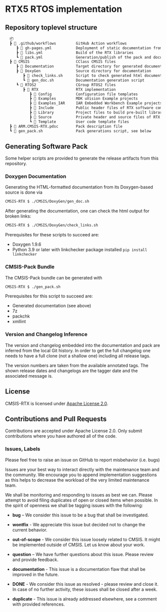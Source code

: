 # RTX5 RTOS implementation

## Repository toplevel structure

```txt
  📦
  ┣ 📂 .github/workflows         GitHub Action workflows
     ┣ 📄 gh-pages.yml           Deployment of static documentation from gh-pages branch to GitHub Pages
     ┣ 📄 libs.yml               Build of the RTX libraries
     ┗ 📄 pack.yml               Generation/publish of the pack and documentation
  ┣ 📂 CMSIS                     CClass CMSIS files
     ┣ 📂 Documentation          Target directory for generated documentation
     ┣ 📂 DoxyGen                Source directory for documentation
        ┣ 📄 check_links.sh      Script to check generated html documentation for broken links
        ┗ 📄 gen_doc.sh          Documentation generation script
     ┗ 📂 RTOS2                  CGroup RTOS2 files
        ┣ 📂 RTX                 RTX implementation
           ┣ 📂 Config           Configuration file templates
           ┣ 📂 Examples         MDK uVision Example projects
           ┣ 📂 Examples_IAR     IAR Embedded Workbench Example projects
           ┣ 📂 Include          Public header files of RTX software component
           ┣ 📂 Library          Project files to build pre-built libraries
           ┣ 📂 Source           Private header and source files of RTX software component
           ┗ 📂 Template         User code template files
  ┣ 📄 ARM.CMSIS-RTX.pdsc        Pack description file
  ┗ 📄 gen_pack.sh               Pack generations script, see below
```

## Generating Software Pack

Some helper scripts are provided to generate the release artifacts from this repository.

### Doxygen Documentation

Generating the HTML-formatted documentation from its Doxygen-based source is done via

```bash
CMSIS-RTX $ ./CMSIS/DoxyGen/gen_doc.sh
```

After generating the documentation, one can check the html output for broken links:

```bash
CMSIS-RTX $ ./CMSIS/DoxyGen/check_links.sh
```

Prerequisites for these scripts to succeed are:

- Doxygen 1.9.6
- Python 3.9 or later with linkchecker package installed
  `pip install linkchecker`

### CMSIS-Pack Bundle

The CMSIS-Pack bundle can be generated with

```bash
CMSIS-RTX $ ./gen_pack.sh
```

Prerequisites for this script to succeed are:

- Generated documentation (see above)
- 7z
- packchk
- xmllint

### Version and Changelog Inference

The version and changelog embedded into the documentation and pack are inferred from the
local Git history. In order to get the full changelog one needs to have a full clone (not
a shallow one) including all release tags.

The version numbers are taken from the available annotated tags. The shown release dates and
changelogs are the tagger date and the associated message is.

## License

CMSIS-RTX is licensed under [Apache License 2.0](LICENSE).

## Contributions and Pull Requests

Contributions are accepted under Apache License 2.0. Only submit contributions where you have authored all of the code.

### Issues, Labels

Please feel free to raise an issue on GitHub
to report misbehavior (i.e. bugs)

Issues are your best way to interact directly with the maintenance team and the community.
We encourage you to append implementation suggestions as this helps to decrease the
workload of the very limited maintenance team.

We shall be monitoring and responding to issues as best we can.
Please attempt to avoid filing duplicates of open or closed items when possible.
In the spirit of openness we shall be tagging issues with the following:

- **bug** – We consider this issue to be a bug that shall be investigated.

- **wontfix** - We appreciate this issue but decided not to change the current behavior.

- **out-of-scope** - We consider this issue loosely related to CMSIS. It might be implemented outside of CMSIS. Let us know about your work.

- **question** – We have further questions about this issue. Please review and provide feedback.

- **documentation** - This issue is a documentation flaw that shall be improved in the future.

- **DONE** - We consider this issue as resolved - please review and close it. In case of no further activity, these issues shall be closed after a week.

- **duplicate** - This issue is already addressed elsewhere, see a comment with provided references.
